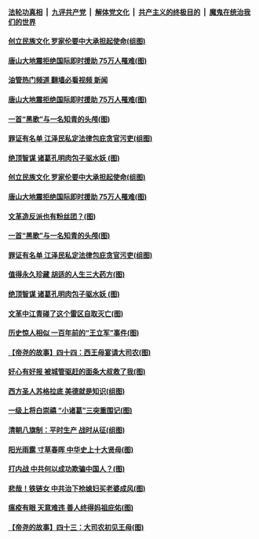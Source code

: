 ####  [法轮功真相](../../../../basic/blob/master/README.md?t=05120431) &nbsp;|&nbsp; [九评共产党](../../../../9ping.md/blob/master/README.md?t=05120431) &nbsp;|&nbsp; [解体党文化](../../../../jtdwh.md/blob/master/README.md?t=05120431)  &nbsp;|&nbsp; [共产主义的终极目的](../../../../gczydzjmd.md/blob/master/README.md?t=05120431) &nbsp;|&nbsp; [魔鬼在统治我们的世界](../../../../mgztzwmdsj.md/blob/master/README.md?t=05120431) 

#### [创立民族文化 罗家伦要中大承担起使命(组图)](../pages/p6/1005838.md?t=05120431) 


#### [唐山大地震拒绝国际即时援助 75万人罹难(图)](../pages/p6/1005648.md?t=05120431) 
#### [油管热门频道 翻墙必看视频 新闻](http://45.76.130.85:81/youtube.html?05120431)
#### [唐山大地震拒绝国际即时援助 75万人罹难(图)](../pages/p6/1005648.md?t=05120431) 

#### [一首“黑歌”与一名知青的头颅(图)](../pages/p6/1005826.md?t=05120431) 

#### [罪证有名单 江泽民私定法律包庇贪官污吏(组图)](../pages/p6/1005837.md?t=05120431) 

#### [绝顶智谋 诸葛孔明肉包子驱水妖 (图)](../pages/p6/1005960.md?t=05120431) 

#### [创立民族文化 罗家伦要中大承担起使命(组图)](../pages/p6/1005838.md?t=05120431) 


#### [唐山大地震拒绝国际即时援助 75万人罹难(图)](../pages/p6/1005648.md?t=05120431) 

#### [文革造反派也有粉丝团？(图)](../pages/p6/1005976.md?t=05120431) 

#### [一首“黑歌”与一名知青的头颅(图)](../pages/p6/1005826.md?t=05120431) 

#### [罪证有名单 江泽民私定法律包庇贪官污吏(组图)](../pages/p6/1005837.md?t=05120431) 

#### [值得永久珍藏 胡适的人生三大药方(图)](../pages/p6/1005904.md?t=05120431) 

#### [绝顶智谋 诸葛孔明肉包子驱水妖 (图)](../pages/p6/1005960.md?t=05120431) 

#### [文革中江青碰了这个雷区自取灭亡(图)](../pages/p6/1005440.md?t=05120431) 

#### [历史惊人相似 一百年前的“王立军”事件(图)](../pages/p6/1005788.md?t=05120431) 

#### [【帝尧的故事】四十四：西王母宴请大司农(图)](../pages/p6/981398.md?t=05120431) 

#### [好心有好报 被城管驱赶的面条大叔救了我(图)](../pages/p6/1005852.md?t=05120431) 

#### [西方圣人苏格拉底 美德就是知识(组图)](../pages/p6/1005793.md?t=05120431) 

#### [一级上将白崇禧 “小诸葛”三突重围记(图)](../pages/p6/1005444.md?t=05120431) 

#### [清朝八旗制：平时生产 战时从征(组图)](../pages/p6/1004625.md?t=05120431) 

#### [阳光雨露 寸草春晖 中华史上十大贤母(图)](../pages/p6/1005722.md?t=05120431) 

#### [打内战 中共何以成功欺骗中国人？(图)](../pages/p6/1005559.md?t=05120431) 

#### [悲哉！铁链女 中共治下抢媳妇买老婆成风(图)](../pages/p6/1005645.md?t=05120431) 

#### [瘟疫有眼 天意难违 善人终得妈祖庇佑(图)](../pages/p6/1005050.md?t=05120431) 

#### [【帝尧的故事】四十三：大司农初见王母(图)](../pages/p6/981397.md?t=05120431) 

<img src='http://gfw-breaker.win/goodnews/indexes/p6.md' width='0px' height='0px'/>
